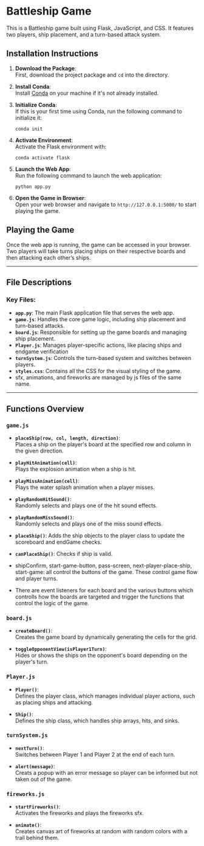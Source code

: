 
# Battleship Game

This is a Battleship game built using Flask, JavaScript, and CSS. It features two players, ship placement, and a turn-based attack system.

## Installation Instructions

1. **Download the Package**:  
   First, download the project package and `cd` into the directory.

2. **Install Conda**:  
   Install [Conda](https://docs.conda.io/en/latest/miniconda.html) on your machine if it's not already installed.

3. **Initialize Conda**:  
   If this is your first time using Conda, run the following command to initialize it:  
   ```
   conda init
   ```

4. **Activate Environment**:  
   Activate the Flask environment with:  
   ```
   conda activate flask
   ```

5. **Launch the Web App**:  
   Run the following command to launch the web application:  
   ```
   python app.py
   ```

6. **Open the Game in Browser**:  
   Open your web browser and navigate to `http://127.0.0.1:5000/` to start playing the game.

## Playing the Game
Once the web app is running, the game can be accessed in your browser. Two players will take turns placing ships on their respective boards and then attacking each other’s ships.

---

## File Descriptions

### Key Files:
- **`app.py`**: The main Flask application file that serves the web app.
- **`game.js`**: Handles the core game logic, including ship placement and turn-based attacks.
- **`board.js`**: Responsible for setting up the game boards and managing ship placement.
- **`Player.js`**: Manages player-specific actions, like placing ships and endgame verification
- **`turnSystem.js`**: Controls the turn-based system and switches between players.
- **`styles.css`**: Contains all the CSS for the visual styling of the game.
- sfx, animations, and fireworks are managed by js files of the same name.
---

## Functions Overview

### `game.js`
- **`placeShip(row, col, length, direction)`**:  
  Places a ship on the player's board at the specified row and column in the given direction.
  
- **`playHitAnimation(cell)`**:  
  Plays the explosion animation when a ship is hit.

- **`playMissAnimation(cell)`**:  
  Plays the water splash animation when a player misses.

- **`playRandomHitSound()`**:  
  Randomly selects and plays one of the hit sound effects.

- **`playRandomMissSound()`**:  
  Randomly selects and plays one of the miss sound effects.

- **`placeShip()`**: 
  Adds the ship objects to the player class to update the scoreboard and endGame checks.

- **`canPlaceShip()`**: 
  Checks if ship is valid.

- shipConfirm, start-game-button, pass-screen, next-player-place-ship, start-game: all control the buttons of the game. These control game flow and player turns.

- There are event listeners for each board and the various buttons which controlls how the boards are targeted and trigger the functions that control the logic of the game.

### `board.js`
- **`createBoard()`**:  
  Creates the game board by dynamically generating the cells for the grid.

- **`toggleOpponentView(isPlayer1Turn)`**:  
  Hides or shows the ships on the opponent's board depending on the player's turn.

### `Player.js`
- **`Player()`**:  
  Defines the player class, which manages individual player actions, such as placing ships and attacking.

- **`Ship()`**:  
  Defines the ship class, which handles ship arrays, hits, and sinks.

### `turnSystem.js`
- **`nextTurn()`**:  
  Switches between Player 1 and Player 2 at the end of each turn.

- **`alert(message)`**:  
  Creats a popup with an error message so player can be informed but not taken out of the game.


### `fireworks.js`
- **`startFireworks()`**:  
  Activates the fireworks and plays the fireworks sfx.

- **`animate()`**:  
  Creates canvas art of fireworks at random with random colors with a trail behind them.